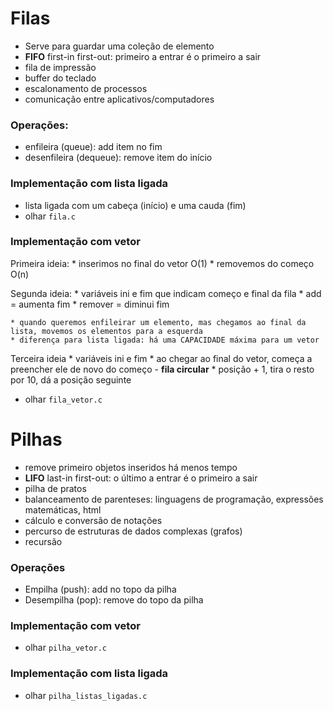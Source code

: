 # Filas

* Serve para guardar uma coleção de elemento
* **FIFO** first-in first-out: primeiro a entrar é o primeiro a sair 
* fila de impressão 
* buffer do teclado
* escalonamento de processos 
* comunicação entre aplicativos/computadores


### Operações:
* enfileira (queue): add item no fim 
* desenfileira (dequeue): remove item do início

### Implementação com lista ligada
* lista ligada com um cabeça (início) e uma cauda (fim)
* olhar ```fila.c```

### Implementação com vetor

Primeira ideia:
    * inserimos no final do vetor O(1)
    * removemos do começo O(n)

Segunda ideia:
    * variáveis ini e fim que indicam começo e final da fila 
    * add = aumenta fim 
    * remover = diminui fim

    * quando queremos enfileirar um elemento, mas chegamos ao final da lista, movemos os elementos para a esquerda 
    * diferença para lista ligada: há uma CAPACIDADE máxima para um vetor 

Terceira ideia
    * variáveis ini e fim 
    * ao chegar ao final do vetor, começa a preencher ele de novo do começo - **fila circular** 
    * posição + 1, tira o resto por 10, dá a posição seguinte

* olhar ``` fila_vetor.c ```

# Pilhas
* remove primeiro objetos inseridos há menos tempo
* **LIFO** last-in first-out: o último a entrar é o primeiro a sair
* pilha de pratos  
* balanceamento de parenteses: linguagens de programação, expressões matemáticas, html
* cálculo e conversão de notações
* percurso de estruturas de dados complexas (grafos)
* recursão

### Operações 
* Empilha (push): add no topo da pilha 
* Desempilha (pop): remove do topo da pilha 

### Implementação com vetor 
* olhar ``` pilha_vetor.c ```

### Implementação com lista ligada
* olhar ``` pilha_listas_ligadas.c ```